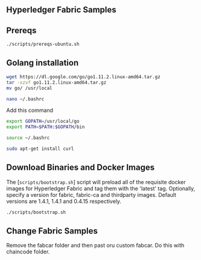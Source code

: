 [//]: # (SPDX-License-Identifier: CC-BY-4.0)

## Hyperledger Fabric Samples
## Prereqs

```bash
./scripts/prereqs-ubuntu.sh
```

## Golang installation

```bash
wget https://dl.google.com/go/go1.11.2.linux-amd64.tar.gz
tar -xzvf go1.11.2.linux-amd64.tar.gz
mv go/ /usr/local
```

```bash
nano ~/.bashrc
```

Add this command

```bash
export GOPATH=/usr/local/go
export PATH=$PATH:$GOPATH/bin
```

```bash
source ~/.bashrc
```

```bash
sudo apt-get install curl
```

## Download Binaries and Docker Images

The [`scripts/bootstrap.sh`]
script will preload all of the requisite docker
images for Hyperledger Fabric and tag them with the 'latest' tag. Optionally,
specify a version for fabric, fabric-ca and thirdparty images. Default versions
are 1.4.1, 1.4.1 and 0.4.15 respectively.

```bash
./scripts/bootstrap.sh
```
## Change Fabric Samples

Remove the fabcar folder and then past oru custom fabcar. Do this with chaincode folder.

